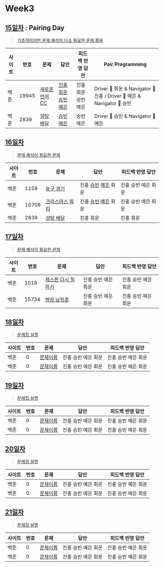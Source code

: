 # Week3

## [15일차](Day15) : Pairing Day

> [기초적이지만 문제 해석이 다소 필요한 문제 활용](https://www.acmicpc.net/group/workbook/view/9797/29016)

| 사이트 | 번호  | 문제                                                    | 답안                                                                      | 피드백 반영 답안  | Pair Programming                                                        |
| ------ | ----- | ------------------------------------------------------- | ------------------------------------------------------------------------- | ----------------- | ----------------------------------------------------------------------- |
| 백준   | 19945 | [새로운 언어 CC](https://www.acmicpc.net/problem/19945) | [진홍회운](Day15/bj19945_kjhjhw.java) [승빈예은](Day15/bj19945_wsblye.cs) | 진홍회운 승빈예은 | Driver 🚗 회운 & Navigator 🧭 진홍 / Driver 🚗 예은 & Navigator 🧭 승빈 |
| 백준   | 2839  | [설탕 배달](https://www.acmicpc.net/problem/2839)       | [승빈예은](Day15/bj2839_wsblye.java)                                      | 승빈예은          | Driver 🚗 승빈 & Navigator 🧭 예은                                      |

## [16일차](Day16)

> [문제 해석이 필요한 문제](https://www.acmicpc.net/group/workbook/view/9797/29056)

| 사이트 | 번호  | 문제                                                     | 답안                | 피드백 반영 답안    |
| ------ | ----- | -------------------------------------------------------- | ------------------- | ------------------- |
| 백준   | 1159  | [농구 경기](https://www.acmicpc.net/problem/1159)        | 진홍 [승빈](Day16/bj1159_wsb.java) [예은](Day16/bj1159_lye.cs) 회운 | 진홍 승빈 예은 회운 |
| 백준   | 10708 | [크리스마스 파티](https://www.acmicpc.net/problem/10708) | 진홍 [승빈](Day16/bj10708_wsb.java) [예은](Day16/bj10708_lye.cs) 회운 | 진홍 승빈 예은 회운 |
| 백준   | 2839  | [설탕 배달](https://www.acmicpc.net/problem/2839)        | 진홍 회운           | 진홍 회운           |

## [17일차](Day17)

> [문제 해석이 필요한 문제](https://www.acmicpc.net/group/workbook/view/9797/29147)

| 사이트 | 번호  | 문제                                                       | 답안                | 피드백 반영 답안    |
| ------ | ----- | ---------------------------------------------------------- | ------------------- | ------------------- |
| 백준   | 1018  | [체스판 다시 칠하기](https://www.acmicpc.net/problem/1018) | 진홍 승빈 예은 회운 | 진홍 승빈 예은 회운 |
| 백준   | 15734 | [명장 남정훈](https://www.acmicpc.net/problem/15734)       | 진홍 승빈 예은 회운 | 진홍 승빈 예은 회운 |

## [18일차](Day18)

> [문제집 설명](문제집링크)

| 사이트 | 번호 | 문제                 | 답안                | 피드백 반영 답안    |
| ------ | ---- | -------------------- | ------------------- | ------------------- |
| 백준   | 0    | [문제이름](문제링크) | 진홍 승빈 예은 회운 | 진홍 승빈 예은 회운 |
| 백준   | 0    | [문제이름](문제링크) | 진홍 승빈 예은 회운 | 진홍 승빈 예은 회운 |

## [19일차](Day19)

> [문제집 설명](문제집링크)

| 사이트 | 번호 | 문제                 | 답안                | 피드백 반영 답안    |
| ------ | ---- | -------------------- | ------------------- | ------------------- |
| 백준   | 0    | [문제이름](문제링크) | 진홍 승빈 예은 회운 | 진홍 승빈 예은 회운 |
| 백준   | 0    | [문제이름](문제링크) | 진홍 승빈 예은 회운 | 진홍 승빈 예은 회운 |

## [20일차](Day20)

> [문제집 설명](문제집링크)

| 사이트 | 번호 | 문제                 | 답안                | 피드백 반영 답안    |
| ------ | ---- | -------------------- | ------------------- | ------------------- |
| 백준   | 0    | [문제이름](문제링크) | 진홍 승빈 예은 회운 | 진홍 승빈 예은 회운 |
| 백준   | 0    | [문제이름](문제링크) | 진홍 승빈 예은 회운 | 진홍 승빈 예은 회운 |

## [21일차](Day21)

> [문제집 설명](문제집링크)

| 사이트 | 번호 | 문제                 | 답안                | 피드백 반영 답안    |
| ------ | ---- | -------------------- | ------------------- | ------------------- |
| 백준   | 0    | [문제이름](문제링크) | 진홍 승빈 예은 회운 | 진홍 승빈 예은 회운 |
| 백준   | 0    | [문제이름](문제링크) | 진홍 승빈 예은 회운 | 진홍 승빈 예은 회운 |

